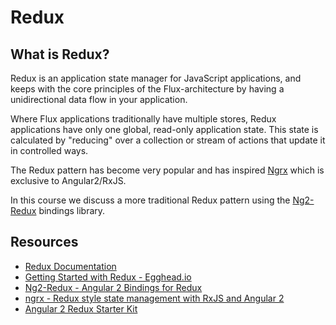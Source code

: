 # Redux

## What is Redux?

Redux is an application state manager for JavaScript applications, and keeps
with the core principles of the Flux-architecture by having a unidirectional
data flow in your application.

Where Flux applications traditionally have multiple stores, Redux applications
have only one global, read-only application state. This state is calculated by
"reducing" over a collection or stream of actions that update it in controlled ways.

The Redux pattern has become very popular and has inspired
[Ngrx](https://github.com/ngrx "ngrx collection") which is exclusive to
Angular2/RxJS.

In this course we discuss a more traditional Redux pattern using the
[Ng2-Redux](https://github.com/wbuchwalter/ng2-redux) bindings library.

## Resources

* [Redux Documentation](http://redux.js.org/)
* [Getting Started with Redux - Egghead.io](https://egghead.io/series/getting-started-with-redux)
* [Ng2-Redux - Angular 2 Bindings for Redux](https://github.com/wbuchwalter/ng2-redux)
* [ngrx - Redux style state management with RxJS and Angular 2](https://github.com/ngrx "ngrx collection")
* [Angular 2 Redux Starter Kit](https://github.com/rangle/angular2-redux-starter)
